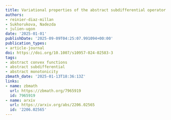 ```yaml
---
title: Variational properties of the abstract subdifferential operator
authors:
- reinier-diaz-millan
- Sukhorukova, Nadezda
- julien-ugon
date: '2025-01-01'
publishDate: '2025-09-09T04:25:07.991094+00:00'
publication_types:
- article-journal
doi: https://doi.org/10.1007/s10957-024-02583-3
tags:
- abstract convex functions
- abstract subdifferential
- abstract monotonicity
zbmath_date: '2025-01-13T18:36:13Z'
links:
- name: zbmath
  url: https://zbmath.org/7965919
  id: 7965919
- name: arxiv
  url: https://arxiv.org/abs/2206.02565
  id: '2206.02565'
---
```

